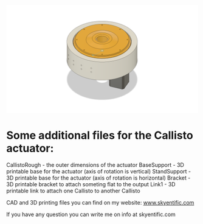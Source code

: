 ![plot](https://github.com/SkyentificGit/3DprintedActuators/blob/main/Callisto/CallistoRough.png)


# Some additional files for the Callisto actuator:



CallistoRough - the outer dimensions of the actuator
BaseSupport - 3D printable base for the actuator (axis of rotation is vertical)
StandSupport - 3D printable base for the actuator (axis of rotation is horizontal)
Bracket - 3D printable bracket to attach someting flat to the output
Link1 - 3D printable link to attach one Callisto to another Callisto

CAD and 3D printing files you can find on my website: www.skyentific.com


If you have any question you can write me on info at skyentific.com
